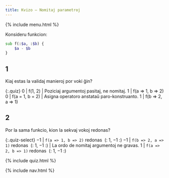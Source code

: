 ```yaml
---
title: Kvizo — Nomitaj parametroj
---
```


{% include menu.html %}

Konsideru funkcion:

```raku
sub f(:$a, :$b) {
    $a - $b
}
```

## 1

Kiaj estas la validaj manieroj por voki ĝin?

{:.quiz}
0 | f(1, 2) | Poziciaj argumentoj pasitaj, ne nomitaj.
1 | f(a => 1, b => 2)
0 | f(a = 1, b = 2) | Asigna operatoro anstataŭ paro-konstruanto.
1 | f(b => 2, a => 1)

## 2

Por la sama funkcio, kion la sekvaj vokoj redonas?

{:.quiz-select}
−1 | `f(a => 1, b => 2)` redonas&nbsp; (: 1, −1 :)
−1 | `f(b => 2, a => 1)` redonas&nbsp; (: 1, −1 :) | La ordo de nomitaj argumentoj ne gravas.
1 | `f(a => 2, b => 1)` redonas&nbsp; (: 1, −1 :)


{% include quiz.html %}

{% include nav.html %}